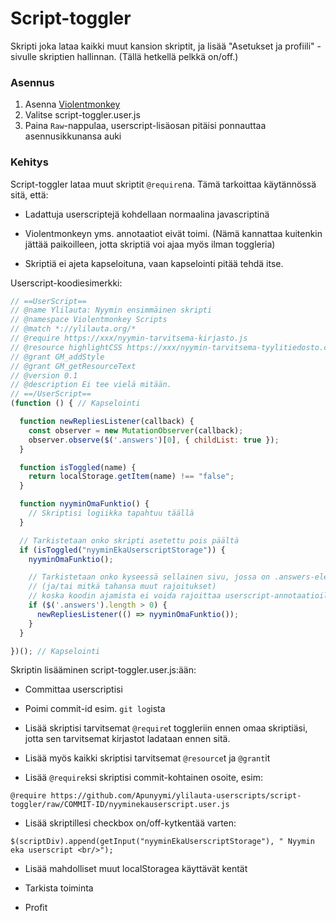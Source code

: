 # Script-toggler

Skripti joka lataa kaikki muut kansion skriptit, ja lisää "Asetukset ja profiili" -sivulle skriptien hallinnan. (Tällä hetkellä pelkkä on/off.)

### Asennus

1. Asenna [Violentmonkey](https://github.com/Violentmonkey/Violentmonkey)
2. Valitse script-toggler.user.js
3. Paina `Raw`-nappulaa, userscript-lisäosan pitäisi ponnauttaa asennusikkunansa auki

### Kehitys

Script-toggler lataa muut skriptit `@require`na. Tämä tarkoittaa käytännössä sitä, että:

- Ladattuja userscriptejä kohdellaan normaalina javascriptinä

- Violentmonkeyn yms. annotaatiot eivät toimi. (Nämä kannattaa kuitenkin jättää paikoilleen, jotta skriptiä voi ajaa myös ilman toggleria)

- Skriptiä ei ajeta kapseloituna, vaan kapselointi pitää tehdä itse.

Userscript-koodiesimerkki:
```javascript
// ==UserScript==
// @name Ylilauta: Nyymin ensimmäinen skripti
// @namespace Violentmonkey Scripts
// @match *://ylilauta.org/*
// @require https://xxx/nyymin-tarvitsema-kirjasto.js
// @resource highlightCSS https://xxx/nyymin-tarvitsema-tyylitiedosto.css
// @grant GM_addStyle
// @grant GM_getResourceText
// @version 0.1
// @description Ei tee vielä mitään.
// ==/UserScript==
(function () { // Kapselointi

  function newRepliesListener(callback) {
    const observer = new MutationObserver(callback);
    observer.observe($('.answers')[0], { childList: true });
  }

  function isToggled(name) {
    return localStorage.getItem(name) !== "false";
  }

  function nyyminOmaFunktio() {
  	// Skriptisi logiikka tapahtuu täällä
  }

  // Tarkistetaan onko skripti asetettu pois päältä
  if (isToggled("nyyminEkaUserscriptStorage")) {
    nyyminOmaFunktio();

    // Tarkistetaan onko kyseessä sellainen sivu, jossa on .answers-elementti,
    // (ja/tai mitkä tahansa muut rajoitukset)
    // koska koodin ajamista ei voida rajoittaa userscript-annotaatioilla.
    if ($('.answers').length > 0) {
      newRepliesListener(() => nyyminOmaFunktio());
    }
  }

})(); // Kapselointi
```

Skriptin lisääminen script-toggler.user.js:ään:

- Committaa userscriptisi

- Poimi commit-id esim. `git log`ista

- Lisää skriptisi tarvitsemat `@require`t toggleriin ennen omaa skriptiäsi, jotta sen tarvitsemat kirjastot ladataan ennen sitä. 

- Lisää myös kaikki skriptisi tarvitsemat `@resource`t ja `@grant`it

- Lisää `@require`ksi skriptisi commit-kohtainen osoite, esim: 
```
@require https://github.com/Apunyymi/ylilauta-userscripts/script-toggler/raw/COMMIT-ID/nyyminekauserscript.user.js
```

- Lisää skriptillesi checkbox on/off-kytkentää varten:
```
$(scriptDiv).append(getInput("nyyminEkaUserscriptStorage"), " Nyymin eka userscript <br/>");
```

- Lisää mahdolliset muut localStoragea käyttävät kentät

- Tarkista toiminta

- Profit